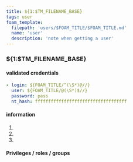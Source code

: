 ```yaml
---
title: ${1:$TM_FILENAME_BASE}
tags: user
foam_template:
  filepath: 'users/$FOAM_TITLE/$FOAM_TITLE.md'
  name: 'user'
  description: 'note when getting a user'
---
```


### ${1:$TM_FILENAME_BASE}

#### validated credentials

```yaml credentials
- login: ${FOAM_TITLE/^(\S*)@//}
  user: ${FOAM_TITLE/@(\S*)$//}
  password: pass
  nt_hash: fffffffffffffffffffffffffffffffffff
```

#### information

1. 
2. 
3. 

#### Privileges / roles / groups 






